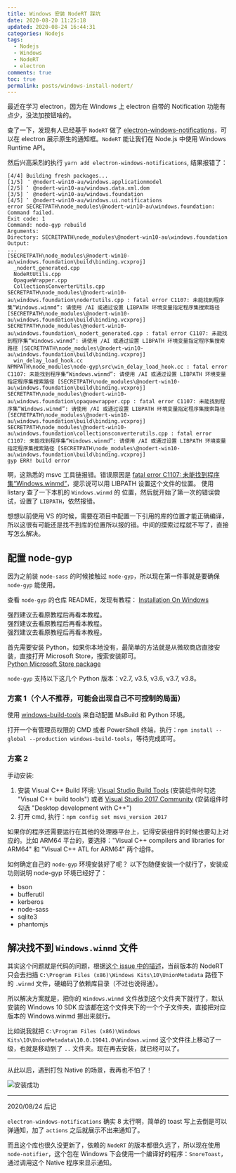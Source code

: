 ```yaml
---
title: Windows 安装 NodeRT 踩坑
date: 2020-08-20 11:25:18
updated: 2020-08-24 16:44:31
categories: Nodejs
tags:
  - Nodejs
  - Windows
  - NodeRT
  - electron
comments: true
toc: true
permalink: posts/windows-install-nodert/
---
```


最近在学习 electron，因为在 Windows 上 electron 自带的 Notification 功能有点少，没法加按钮啥的。

查了一下，发现有人已经基于 `NodeRT` 做了 [electron-windows-notifications](https://github.com/felixrieseberg/electron-windows-notifications)，可以在 electron 展示原生的通知框。`NodeRT` 能让我们在 Node.js 中使用 Windows Runtime API。

然后兴高采烈的执行 `yarn add electron-windows-notifications`, 结果报错了：

```plain
[4/4] Building fresh packages...
[1/5] ⠈ @nodert-win10-au/windows.applicationmodel
[2/5] ⠁ @nodert-win10-au/windows.data.xml.dom
[3/5] ⠁ @nodert-win10-au/windows.foundation
[4/5] ⠁ @nodert-win10-au/windows.ui.notifications
error SECRETPATH\node_modules\@nodert-win10-au\windows.foundation: Command failed.
Exit code: 1
Command: node-gyp rebuild
Arguments:
Directory: SECRETPATH\node_modules\@nodert-win10-au\windows.foundation
Output:
...
[SECRETPATH\node_modules\@nodert-win10-au\windows.foundation\build\binding.vcxproj]
  _nodert_generated.cpp
  NodeRtUtils.cpp
  OpaqueWrapper.cpp
  CollectionsConverterUtils.cpp
SECRETPATH\node_modules\@nodert-win10-au\windows.foundation\nodertutils.cpp : fatal error C1107: 未能找到程序集“Windows.winmd”: 请使用 /AI 或通过设置 LIBPATH 环境变量指定程序集搜索路径 [SECRETPATH\node_modules\@nodert-win10-au\windows.foundation\build\binding.vcxproj]
SECRETPATH\node_modules\@nodert-win10-au\windows.foundation\_nodert_generated.cpp : fatal error C1107: 未能找到程序集“Windows.winmd”: 请使用 /AI 或通过设置 LIBPATH 环境变量指定程序集搜索路径 [SECRETPATH\node_modules\@nodert-win10-au\windows.foundation\build\binding.vcxproj]
  win_delay_load_hook.cc
NPMPATH\node_modules\node-gyp\src\win_delay_load_hook.cc : fatal error C1107: 未能找到程序集“Windows.winmd”: 请使用 /AI 或通过设置 LIBPATH 环境变量指定程序集搜索路径 [SECRETPATH\node_modules\@nodert-win10-au\windows.foundation\build\binding.vcxproj]
SECRETPATH\node_modules\@nodert-win10-au\windows.foundation\opaquewrapper.cpp : fatal error C1107: 未能找到程序集“Windows.winmd”: 请使用 /AI 或通过设置 LIBPATH 环境变量指定程序集搜索路径 [SECRETPATH\node_modules\@nodert-win10-au\windows.foundation\build\binding.vcxproj]
SECRETPATH\node_modules\@nodert-win10-au\windows.foundation\collectionsconverterutils.cpp : fatal error C1107: 未能找到程序集“Windows.winmd”: 请使用 /AI 或通过设置 LIBPATH 环境变量指定程序集搜索路径 [SECRETPATH\node_modules\@nodert-win10-au\windows.foundation\build\binding.vcxproj]
gyp ERR! build error
```

<!-- more -->

啊，这熟悉的 msvc 工具链报错。错误原因是 [fatal error C1107: 未能找到程序集“Windows.winmd”](https://docs.microsoft.com/zh-cn/cpp/error-messages/compiler-errors-1/fatal-error-c1107?view=vs-2019)，提示说可以用 LIBPATH 设置这个文件的位置。
使用 listary 查了一下本机的 `Windows.winmd` 的 位置，然后就开始了第一次的错误尝试，设置了 `LIBPATH`，依然报错。

想想以前使用 VS 的时候，需要在项目中配置一下引用的库的位置才能正确编译，所以这很有可能还是找不到库的位置所以报的错。中间的摸索过程就不写了，直接写怎么解决。

## 配置 node-gyp

因为之前装 `node-sass` 的时候接触过 `node-gyp`，所以现在第一件事就是要确保 `node-gyp` 能使用。

查看 `node-gyp` 的仓库 README，发现有教程： [Installation On Windows](https://github.com/nodejs/node-gyp#on-windows)

强烈建议去看原教程后再看本教程。  
强烈建议去看原教程后再看本教程。  
强烈建议去看原教程后再看本教程。  

首先需要安装 Python，如果你本地没有，最简单的方法就是从微软商店直接安装，直接打开 Microsoft Store，搜索安装即可。  
[Python Microsoft Store package](https://docs.python.org/3/using/windows.html#the-microsoft-store-package)

`node-gyp` 支持以下这几个 Python 版本：v2.7, v3.5, v3.6, v3.7, v3.8。

### 方案 1（个人不推荐，可能会出现自己不可控制的局面）

使用 [windows-build-tools](https://github.com/felixrieseberg/windows-build-tools) 来自动配置 MsBuild 和 Python 环境。

打开一个有管理员权限的 CMD 或者 PowerShell 终端，执行：`npm install --global --production windows-build-tools`，等待完成即可。

### 方案 2

手动安装:

1. 安装 Visual C++ Build 环境: [Visual Studio Build Tools](https://visualstudio.microsoft.com/thank-you-downloading-visual-studio/?sku=BuildTools) (安装组件时勾选 "Visual C++ build tools") 或者 [Visual Studio 2017 Community](https://visualstudio.microsoft.com/pl/thank-you-downloading-visual-studio/?sku=Community) (安装组件时勾选 "Desktop development with C++")
2. 打开 cmd, 执行：`npm config set msvs_version 2017`

如果你的程序还需要运行在其他的处理器平台上，记得安装组件的时候也要勾上对应的。比如 ARM64 平台的，要选择："Visual C++ compilers and libraries for ARM64" 和 "Visual C++ ATL for ARM64" 两个组件。

如何确定自己的 `node-gyp` 环境安装好了呢？
以下包随便安装一个就行了，安装成功则说明 node-gyp 环境已经好了：

- bson
- bufferutil
- kerberos
- node-sass
- sqlite3
- phantomjs

## 解决找不到 `Windows.winmd` 文件

其实这个问题就是代码的问题，根据[这个 issue 中的描述](https://github.com/NodeRT/NodeRT/issues/65#issuecomment-303938757)，当前版本的 NodeRT 只会去扫描 `C:\Program Files (x86)\Windows Kits\10\UnionMetadata` 路径下的 `.winmd` 文件，硬编码了依赖库目录（不过也说得通）。

所以解决方案就是，把你的 `Windows.winmd` 文件放到这个文件夹下就行了，默认安装的 Windows 10 SDK 应该都在这个文件夹下的一个个子文件夹，直接把对应版本的 Windows.winmd 挪出来就行。

比如说我就把 `C:\Program Files (x86)\Windows Kits\10\UnionMetadata\10.0.19041.0\Windows.winmd` 这个文件往上移动了一级，也就是移动到了 `..` 文件夹。现在再去安装，就已经可以了。

---
从此以后，遇到打包 Native 的场景，我再也不怕了！

![安装成功](https://i.lengthm.in/posts/windows-install-nodert/succ.png)

---

2020/08/24 后记

`electron-windows-notifications` 确实 8 太行啊，简单的 toast 写上去倒是可以弹通知，加了 `actions` 之后就展示不出来通知了。

而且这个库也很久没更新了，依赖的 `NodeRT` 的版本都很久远了，所以现在使用 `node-notifier`，这个包在 Windows 下会使用一个编译好的程序：`SnoreToast`，通过调用这个 Native 程序来显示通知。
